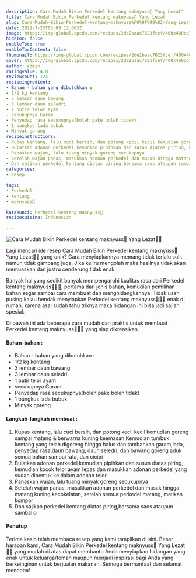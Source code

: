 ```yaml
---
description: Cara Mudah Bikin Perkedel kentang maknyuss🙂 Yang Lezat"
title: Cara Mudah Bikin Perkedel kentang maknyuss🙂 Yang Lezat
slug: Cara-Mudah-Bikin-Perkedel-kentang-maknyuss%F0%9F%99%82-Yang-Lezat
date: 2022-7-23T03:09:12.063Z
image: https://img-global.cpcdn.com/recipes/2de2baac7623fcef/400x400cq70/photo.jpg
hideToc: false
enableToc: true
enableTocContent: false
thumbnail: https://img-global.cpcdn.com/recipes/2de2baac7623fcef/400x400cq70/photo.jpg
cover: https://img-global.cpcdn.com/recipes/2de2baac7623fcef/400x400cq70/photo.jpg
author: admin
ratingvalue: 4.8
reviewcount: 124
recipeingredient:
- Bahan - bahan yang dibutuhkan :
- 1/2 kg kentang
- 3 lembar daun bawang
- 3 lembar daun seledri
- 1 butir telor ayam
- secukupnya Garam
- Penyedap rasa secukupnya(boleh pake boleh tidak)
- 1 bungkus lada bubuk
- Minyak goreng
recipeinstructions:
- Kupas kentang, lalu cuci bersih, dan potong kecil kecil kemudian goreng sampai matang & berwarna kuning keemasan Kemudian tumbuk kentang yang telah digoreng hingga halus dan tambahkan garam,lada, penyedap rasa,daun bawang, daun seledri, dan bawang goreng aduk semua bahan sampai rata, dan cicipi
- Bulatkan adonan perkedel kemudian pipihkan dan susun diatas piring, kemudian kocok telor ayam lepas dan masukkan adonan perkedel yang sudah dibentuk ke dalam adonan telor
- Panaskan wajan, lalu tuang minyak goreng secukupnya
- Setelah wajan panas, masukkan adonan perkedel dan masak hingga matang kuning kecokelatan, setelah semua perkedel matang, matikan kompor
- Dan sajikan perkedel kentang diatas piring,bersama saos ataupun sambal☺️
categories:
- Resep

tags:
- Perkedel
- kentang
- maknyuss🙂

katakunci: Perkedel kentang maknyuss🙂
recipecuisine: Indonesian

---
```


![Cara Mudah Bikin Perkedel kentang maknyuss🙂 Yang Lezat👩‍🍳](https://img-global.cpcdn.com/recipes/2de2baac7623fcef/400x400cq70/photo.jpg)

Lagi mencari ide resep Cara Mudah Bikin Perkedel kentang maknyuss🙂 Yang Lezat👩‍🍳 yang unik? Cara menyiapkannya memang tidak terlalu sulit namun tidak gampang juga. Jika keliru mengolah maka hasilnya tidak akan memuaskan dan justru cenderung tidak enak.

Banyak hal yang sedikit banyak mempengaruhi kualitas rasa dari Perkedel kentang maknyuss🙂👩‍🍳, pertama dari jenis bahan, kemudian pemilihan bahan segar sampai cara membuat dan menghidangkannya. Tidak usah pusing kalau hendak menyiapkan Perkedel kentang maknyuss🙂👩‍🍳 enak di rumah, karena asal sudah tahu triknya maka hidangan ini bisa jadi sajian spesial.

Di bawah ini ada beberapa cara mudah dan praktis untuk membuat Perkedel kentang maknyuss🙂👩‍🍳 yang siap dikreasikan.

<!--inarticleads1-->

#### Bahan-bahan :

- Bahan - bahan yang dibutuhkan :
- 1/2 kg kentang
- 3 lembar daun bawang
- 3 lembar daun seledri
- 1 butir telor ayam
- secukupnya Garam
- Penyedap rasa secukupnya(boleh pake boleh tidak)
- 1 bungkus lada bubuk
- Minyak goreng

<!--inarticleads2-->

#### Langkah-langkah membuat :

1. Kupas kentang, lalu cuci bersih, dan potong kecil kecil kemudian goreng sampai matang & berwarna kuning keemasan Kemudian tumbuk kentang yang telah digoreng hingga halus dan tambahkan garam,lada, penyedap rasa,daun bawang, daun seledri, dan bawang goreng aduk semua bahan sampai rata, dan cicipi
1. Bulatkan adonan perkedel kemudian pipihkan dan susun diatas piring, kemudian kocok telor ayam lepas dan masukkan adonan perkedel yang sudah dibentuk ke dalam adonan telor
1. Panaskan wajan, lalu tuang minyak goreng secukupnya
1. Setelah wajan panas, masukkan adonan perkedel dan masak hingga matang kuning kecokelatan, setelah semua perkedel matang, matikan kompor
1. Dan sajikan perkedel kentang diatas piring,bersama saos ataupun sambal☺️

#### Penutup

Terima kasih telah membaca resep yang kami tampilkan di sini. Besar harapan kami, Cara Mudah Bikin Perkedel kentang maknyuss🙂 Yang Lezat👩‍🍳 yang mudah di atas dapat membantu Anda menyiapkan hidangan yang enak untuk keluarga/teman maupun menjadi inspirasi bagi Anda yang berkeinginan untuk berjualan makanan. Semoga bermanfaat dan selamat mencoba!